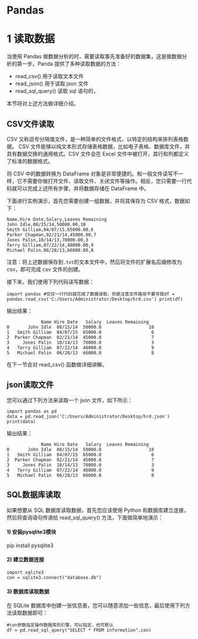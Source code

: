 # Pandas

# 1 读取数据

当使用 Pandas 做数据分析的时，需要读取事先准备好的数据集，这是做数据分析的第一步。Panda 提供了多种读取数据的方法：

- read_csv() 用于读取文本文件
- read_json() 用于读取 json 文件
- read_sql_query() 读取 sql 语句的，

本节将对上述方法做详细介绍。

## CSV文件读取

CSV 又称逗号分隔值文件，是一种简单的文件格式，以特定的结构来排列表格数据。 CSV 文件能够以纯文本形式存储表格数据，比如电子表格、数据库文件，并具有数据交换的通用格式。CSV 文件会在 Excel 文件中被打开，其行和列都定义了标准的数据格式。

将 CSV 中的数据转换为 DataFrame 对象是非常便捷的。和一般文件读写不一样，它不需要你做打开文件、读取文件、关闭文件等操作。相反，您只需要一行代码就可以完成上述所有步骤，并将数据存储在 DataFrame 中。

下面进行实例演示，首先您需要创建一组数据，并将其保存为 CSV 格式，数据如下：

```
Name,Hire Date,Salary,Leaves Remaining 
John Idle,08/15/14,50000.00,10 
Smith Gilliam,04/07/15,65000.00,6 
Parker Chapman,02/21/14,45000.00,7 
Jones Palin,10/14/13,70000.00,3 
Terry Gilliam,07/22/14,48000.00,9 
Michael Palin,06/28/13,66000.00,8  
```

注意：将上述数据保存到`.txt`的文本文件中，然后将文件的扩展名后缀修改为 csv，即可完成 csv 文件的创建。

接下来，我们使用下列代码读写数据：

```
import pandas #仅仅一行代码就完成了数据读取，但是注意文件路径不要写错df = pandas.read_csv('C:/Users/Administrator/Desktop/hrd.csv') print(df)  
```

输出结果：

```
             Name Hire Date   Salary  Leaves Remaining 
0       John Idle  08/15/14  50000.0                  10
1   Smith Gilliam  04/07/15  65000.0                   6
2  Parker Chapman  02/21/14  45000.0                   7
3     Jones Palin  10/14/13  70000.0                   3
4   Terry Gilliam  07/22/14  48000.0                   9
5   Michael Palin  06/28/13  66000.0                   8
```

在下一节会对 read_csv() 函数做详细讲解。

## json读取文件

您可以通过下列方法来读取一个 json 文件，如下所示：

```
import pandas as pd 
data = pd.read_json('C:/Users/Administrator/Desktop/hrd.json')  
print(data)  
```

输出结果：

```
             Name Hire Date   Salary  Leaves Remaining 
0       John Idle  08/15/14  50000.0                  10
1   Smith Gilliam  04/07/15  65000.0                   6
2  Parker Chapman  02/21/14  45000.0                   7
3     Jones Palin  10/14/13  70000.0                   3
4   Terry Gilliam  07/22/14  48000.0                   9
5   Michael Palin  06/28/13  66000.0                   8
```

## SQL数据库读取

如果想要从 SQL 数据库读取数据，首先您应该使用 Python 和数据库建立连接，然后将查询语句传递给 read_sql_query() 方法，下面做简单地演示：

#### 1) 安装pysqlite3模块

pip install pysqlite3

#### 2) 建立数据连接

```
import sqlite3 
con = sqlite3.connect("database.db")  
```

#### 3) 数据库读取数据

在 SQLite 数据库中创建一张信息表，您可以随意添加一些信息，最后使用下列方法读取数据即可：

```
#con参数指定操作数据库的引擎，可以指定，也可默认
df = pd.read_sql_query("SELECT * FROM information",con)
```